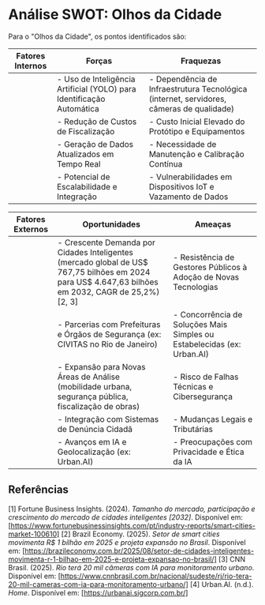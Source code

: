 # Análise SWOT: Olhos da Cidade

Para o "Olhos da Cidade", os pontos identificados são:

| Fatores Internos | Forças | Fraquezas |
|---|---|---|
|  | - Uso de Inteligência Artificial (YOLO) para Identificação Automática | - Dependência de Infraestrutura Tecnológica (internet, servidores, câmeras de qualidade) |
| | - Redução de Custos de Fiscalização | - Custo Inicial Elevado do Protótipo e Equipamentos |
| | - Geração de Dados Atualizados em Tempo Real | - Necessidade de Manutenção e Calibração Contínua |
| | - Potencial de Escalabilidade e Integração | - Vulnerabilidades em Dispositivos IoT e Vazamento de Dados |

| Fatores Externos | Oportunidades | Ameaças |
|---|---|---|
|  | - Crescente Demanda por Cidades Inteligentes (mercado global de US$ 767,75 bilhões em 2024 para US$ 4.647,63 bilhões em 2032, CAGR de 25,2%) [2, 3] | - Resistência de Gestores Públicos à Adoção de Novas Tecnologias |
| | - Parcerias com Prefeituras e Órgãos de Segurança (ex: CIVITAS no Rio de Janeiro) | - Concorrência de Soluções Mais Simples ou Estabelecidas (ex: Urban.AI) |
| | - Expansão para Novas Áreas de Análise (mobilidade urbana, segurança pública, fiscalização de obras) | - Risco de Falhas Técnicas e Cibersegurança |
| | - Integração com Sistemas de Denúncia Cidadã | - Mudanças Legais e Tributárias |
| | - Avanços em IA e Geolocalização (ex: Urban.AI) | - Preocupações com Privacidade e Ética da IA |

## Referências

[1] Fortune Business Insights. (2024). *Tamanho do mercado, participação e crescimento do mercado de cidades inteligentes [2032]*. Disponível em: [https://www.fortunebusinessinsights.com/pt/industry-reports/smart-cities-market-100610]
[2] Brazil Economy. (2025). *Setor de smart cities movimenta R$ 1 bilhão em 2025 e projeta expansão no Brasil*. Disponível em: [https://brazileconomy.com.br/2025/08/setor-de-cidades-inteligentes-movimenta-r-1-bilhao-em-2025-e-projeta-expansao-no-brasil/]
[3] CNN Brasil. (2025). *Rio terá 20 mil câmeras com IA para monitoramento urbano*. Disponível em: [https://www.cnnbrasil.com.br/nacional/sudeste/rj/rio-tera-20-mil-cameras-com-ia-para-monitoramento-urbano/]
[4] Urban.AI. (n.d.). *Home*. Disponível em: [https://urbanai.sigcorp.com.br/]
